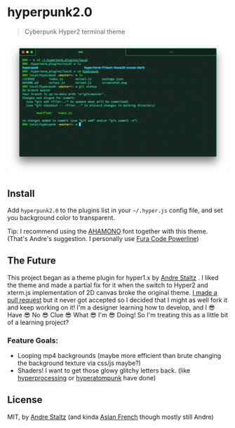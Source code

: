 # hyperpunk2.0

> Cyberpunk Hyper2 terminal theme

![](screenshot.png)

## Install

Add `hyperpunk2.0` to the plugins list in your `~/.hyper.js` config file, and set you background color to transparent.

Tip: I recommend using the [AHAMONO](http://freebiesbug.com/free-fonts/ahamono-free-font/) font together with this theme. (That's Andre's suggestion. I personally use [Fura Code Powerline](https://github.com/ryanoasis/nerd-fonts/tree/master/patched-fonts/FiraCode))



## The Future

This project began as a theme plugin for hyper1.x by  [Andre Staltz](https://staltz.com) . I liked the theme and made a partial fix for it when the switch to Hyper2 and xterm.js implementation of 2D canvas broke the original theme. [I made a pull request](https://github.com/staltz/hyperpunk/pull/11) but it never got accepted so I decided that I might as well fork it and keep working on it! I'm a designer learning how to develop, and I 😎 Have 😎 No 😎 Clue 😎 What 😎 I'm 😎 Doing! So I'm treating this as a little bit of a learning project?



### Feature Goals:

* Looping mp4 backgrounds (maybe more efficient than brute changing the background texture via css/js maybe?)
* Shaders! I want to get those glowy glitchy letters back. (like [hyperprocessing](https://github.com/slammayjammay/hyper-postprocessing) or [hyperatompunk](https://github.com/cakenggt/hyperatompunk) have done)





## License

MIT, by [Andre Staltz](https://staltz.com) (and kinda [Aslan French](https://www.jackalope.tech) though mostly still Andre)
